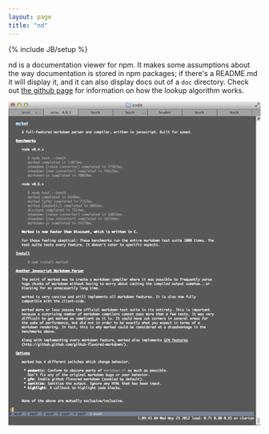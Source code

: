 ```yaml
---
layout: page
title: "nd"
---
```

{% include JB/setup %}

nd is a documentation viewer for npm. It makes some assumptions about the way 
documentation is stored in npm packages; if there's a README.md it will
display it, and it can also display docs out of a `doc` directory. Check out
[the github page](https://github.com/rf/nd) for information on how the 
lookup algorithm works.

<div id="mobileshots">
<img src="nd/shot.png" />
</div>
